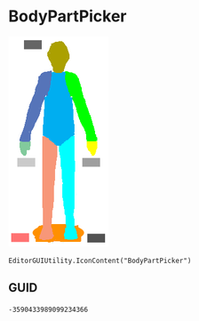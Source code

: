 # BodyPartPicker
![](/img/BodyPartPicker.png)

``` CSharp
EditorGUIUtility.IconContent("BodyPartPicker")
```
## GUID
```
-3590433989099234366
```
